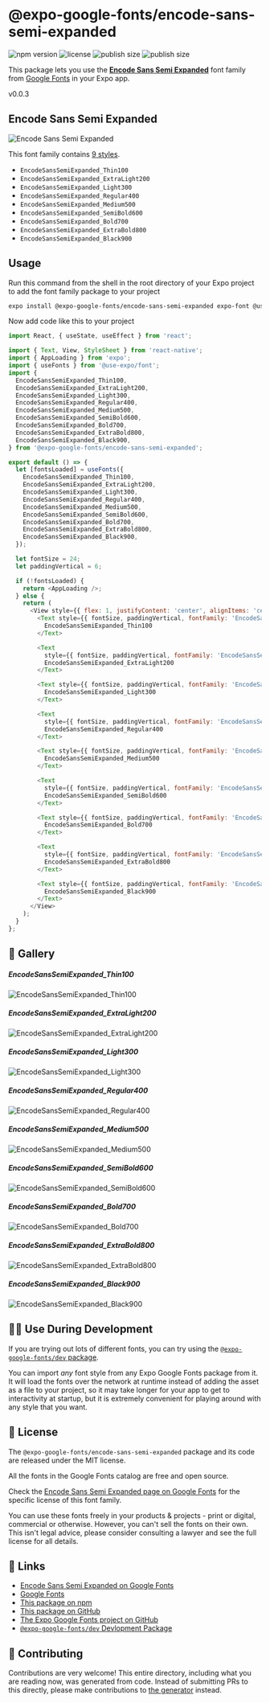 # @expo-google-fonts/encode-sans-semi-expanded

![npm version](https://flat.badgen.net/npm/v/@expo-google-fonts/encode-sans-semi-expanded)
![license](https://flat.badgen.net/github/license/expo/google-fonts)
![publish size](https://flat.badgen.net/packagephobia/install/@expo-google-fonts/encode-sans-semi-expanded)
![publish size](https://flat.badgen.net/packagephobia/publish/@expo-google-fonts/encode-sans-semi-expanded)

This package lets you use the [**Encode Sans Semi Expanded**](https://fonts.google.com/specimen/Encode+Sans+Semi+Expanded) font family from [Google Fonts](https://fonts.google.com/) in your Expo app.

v0.0.3

## Encode Sans Semi Expanded

![Encode Sans Semi Expanded](./font-family.png)

This font family contains [9 styles](#-gallery).

- `EncodeSansSemiExpanded_Thin100`
- `EncodeSansSemiExpanded_ExtraLight200`
- `EncodeSansSemiExpanded_Light300`
- `EncodeSansSemiExpanded_Regular400`
- `EncodeSansSemiExpanded_Medium500`
- `EncodeSansSemiExpanded_SemiBold600`
- `EncodeSansSemiExpanded_Bold700`
- `EncodeSansSemiExpanded_ExtraBold800`
- `EncodeSansSemiExpanded_Black900`

## Usage

Run this command from the shell in the root directory of your Expo project to add the font family package to your project
```sh
expo install @expo-google-fonts/encode-sans-semi-expanded expo-font @use-expo/font
```

Now add code like this to your project
```js
import React, { useState, useEffect } from 'react';

import { Text, View, StyleSheet } from 'react-native';
import { AppLoading } from 'expo';
import { useFonts } from '@use-expo/font';
import {
  EncodeSansSemiExpanded_Thin100,
  EncodeSansSemiExpanded_ExtraLight200,
  EncodeSansSemiExpanded_Light300,
  EncodeSansSemiExpanded_Regular400,
  EncodeSansSemiExpanded_Medium500,
  EncodeSansSemiExpanded_SemiBold600,
  EncodeSansSemiExpanded_Bold700,
  EncodeSansSemiExpanded_ExtraBold800,
  EncodeSansSemiExpanded_Black900,
} from '@expo-google-fonts/encode-sans-semi-expanded';

export default () => {
  let [fontsLoaded] = useFonts({
    EncodeSansSemiExpanded_Thin100,
    EncodeSansSemiExpanded_ExtraLight200,
    EncodeSansSemiExpanded_Light300,
    EncodeSansSemiExpanded_Regular400,
    EncodeSansSemiExpanded_Medium500,
    EncodeSansSemiExpanded_SemiBold600,
    EncodeSansSemiExpanded_Bold700,
    EncodeSansSemiExpanded_ExtraBold800,
    EncodeSansSemiExpanded_Black900,
  });

  let fontSize = 24;
  let paddingVertical = 6;

  if (!fontsLoaded) {
    return <AppLoading />;
  } else {
    return (
      <View style={{ flex: 1, justifyContent: 'center', alignItems: 'center' }}>
        <Text style={{ fontSize, paddingVertical, fontFamily: 'EncodeSansSemiExpanded_Thin100' }}>
          EncodeSansSemiExpanded_Thin100
        </Text>

        <Text
          style={{ fontSize, paddingVertical, fontFamily: 'EncodeSansSemiExpanded_ExtraLight200' }}>
          EncodeSansSemiExpanded_ExtraLight200
        </Text>

        <Text style={{ fontSize, paddingVertical, fontFamily: 'EncodeSansSemiExpanded_Light300' }}>
          EncodeSansSemiExpanded_Light300
        </Text>

        <Text
          style={{ fontSize, paddingVertical, fontFamily: 'EncodeSansSemiExpanded_Regular400' }}>
          EncodeSansSemiExpanded_Regular400
        </Text>

        <Text style={{ fontSize, paddingVertical, fontFamily: 'EncodeSansSemiExpanded_Medium500' }}>
          EncodeSansSemiExpanded_Medium500
        </Text>

        <Text
          style={{ fontSize, paddingVertical, fontFamily: 'EncodeSansSemiExpanded_SemiBold600' }}>
          EncodeSansSemiExpanded_SemiBold600
        </Text>

        <Text style={{ fontSize, paddingVertical, fontFamily: 'EncodeSansSemiExpanded_Bold700' }}>
          EncodeSansSemiExpanded_Bold700
        </Text>

        <Text
          style={{ fontSize, paddingVertical, fontFamily: 'EncodeSansSemiExpanded_ExtraBold800' }}>
          EncodeSansSemiExpanded_ExtraBold800
        </Text>

        <Text style={{ fontSize, paddingVertical, fontFamily: 'EncodeSansSemiExpanded_Black900' }}>
          EncodeSansSemiExpanded_Black900
        </Text>
      </View>
    );
  }
};

```

## 🔡 Gallery

##### EncodeSansSemiExpanded_Thin100
![EncodeSansSemiExpanded_Thin100](./dac238a8febf393531eee30878adc66774dcd33b426136f91db2c3094cdbbc87.ttf.png)

##### EncodeSansSemiExpanded_ExtraLight200
![EncodeSansSemiExpanded_ExtraLight200](./a57cc45a15668d01ed3de253cf2cdf14b05212ccf8f5ed876ecdf23610598f7d.ttf.png)

##### EncodeSansSemiExpanded_Light300
![EncodeSansSemiExpanded_Light300](./9ce3f3d0f672e4bdcd7688f38c1ba9cb57ed89bab6f5028da4bb87ed3407edd2.ttf.png)

##### EncodeSansSemiExpanded_Regular400
![EncodeSansSemiExpanded_Regular400](./7e3397e73831600b41c8b2381dae7b2f9fbaf91ad2dd7eda631a23dcfa4b9d95.ttf.png)

##### EncodeSansSemiExpanded_Medium500
![EncodeSansSemiExpanded_Medium500](./3fe7f827d5bc65690cf565f4e5a7662f8ae67d2871679b9cd6e8551a94ad4faa.ttf.png)

##### EncodeSansSemiExpanded_SemiBold600
![EncodeSansSemiExpanded_SemiBold600](./1ab6bbce3162ec2c3cdd343f0ff38a4d8988517afb002ad887736c6a2df3a9d1.ttf.png)

##### EncodeSansSemiExpanded_Bold700
![EncodeSansSemiExpanded_Bold700](./35e2e50ea2e448f64fd31c6479eedc42e754710a0efb4e16fb6bc55724dc3b0c.ttf.png)

##### EncodeSansSemiExpanded_ExtraBold800
![EncodeSansSemiExpanded_ExtraBold800](./aff573a59e5988f277836dfe45250f8fb62d9289084f3798c5b8d3adef115da9.ttf.png)

##### EncodeSansSemiExpanded_Black900
![EncodeSansSemiExpanded_Black900](./f945eac695f316de1c89017007aef0369d2d9c13e4564a642da83224ea32e464.ttf.png)


## 👩‍💻 Use During Development

If you are trying out lots of different fonts, you can try using the [`@expo-google-fonts/dev` package](https://github.com/expo/google-fonts/tree/master/font-packages/dev#readme).

You can import *any* font style from any Expo Google Fonts package from it. It will load the fonts
over the network at runtime instead of adding the asset as a file to your project, so it may take longer
for your app to get to interactivity at startup, but it is extremely convenient
for playing around with any style that you want.

## 📖 License

The `@expo-google-fonts/encode-sans-semi-expanded` package and its code are released under the MIT license.

All the fonts in the Google Fonts catalog are free and open source.

Check the [Encode Sans Semi Expanded page on Google Fonts](https://fonts.google.com/specimen/Encode+Sans+Semi+Expanded) for the specific license of this font family.

You can use these fonts freely in your products & projects - print or digital, commercial or otherwise. However, you can't sell the fonts on their own. This isn't legal advice, please consider consulting a lawyer and see the full license for all details.

## 🔗 Links

- [Encode Sans Semi Expanded on Google Fonts](https://fonts.google.com/specimen/Encode+Sans+Semi+Expanded)
- [Google Fonts](https://fonts.google.com/)
- [This package on npm](https://www.npmjs.com/package/@expo-google-fonts/encode-sans-semi-expanded)
- [This package on GitHub](https://github.com/expo/google-fonts/tree/master/font-packages/encode-sans-semi-expanded)
- [The Expo Google Fonts project on GitHub](https://github.com/expo/google-fonts)
- [`@expo-google-fonts/dev` Devlopment Package](https://github.com/expo/google-fonts/tree/master/font-packages/dev)


## 🤝 Contributing

Contributions are very welcome! This entire directory, including what you are reading now, was generated from code. Instead of submitting PRs to this directly, please make contributions to [the generator](https://github.com/expo/google-fonts/tree/master/packages/generator) instead.

